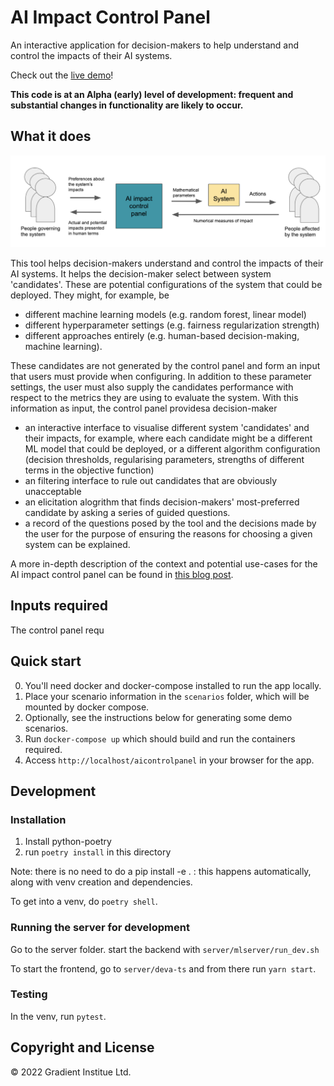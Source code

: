 # AI Impact Control Panel

An interactive application for decision-makers to help understand and control
the impacts of their AI systems.

Check out the [live demo](https://portal.gradientinstitute.org/aicontrolpanel)!

**This code is at an Alpha (early) level of development: frequent and substantial changes in functionality are likely to occur.**


## What it does

<img src="images/control_panel_location.png"/>

This tool helps decision-makers understand and control the impacts of their AI
systems. It helps the decision-maker select between system 'candidates'. These
are potential configurations of the system that could be deployed. They might,
for example, be 

- different machine learning models (e.g. random forest, linear model)
- different hyperparameter settings (e.g. fairness regularization strength)
- different approaches entirely (e.g. human-based decision-making, machine
  learning).

These candidates are not generated by the control panel and form an input that
users must provide when configuring. In addition to these parameter settings,
the user must also supply the candidates performance with respect to the
metrics they are using to evaluate the system. With this information as input,
the control panel providesa decision-maker

- an interactive interface to visualise different system 'candidates' and their
  impacts, for example, where each candidate might be a different ML model that
  could be deployed, or a different algorithm configuration (decision
  thresholds, regularising parameters, strengths of different terms in the
  objective function)
- an filtering interface to rule out candidates that are obviously
  unacceptable
- an elicitation alogrithm that finds decision-makers' most-preferred candidate
  by asking a series of guided questions.
- a record of the questions posed by the tool and the decisions made by the user for the purpose of ensuring the reasons for choosing a given system can be explained.

A more in-depth description of the context and potential use-cases for the AI impact
control panel can be found in [this blog post](https://medium.com/gradient-institute/ai-impact-control-panel-8f2316505a1f).

## Inputs required

The control panel requ



## Quick start

0. You'll need docker and docker-compose installed to run the app locally.
1. Place your scenario information in the ``scenarios`` folder, which will be
   mounted by docker compose.
2. Optionally, see the instructions below for generating some demo scenarios.
3. Run ``docker-compose up`` which should build and run the containers
   required.
4. Access ``http://localhost/aicontrolpanel`` in your browser for the app.


## Development

### Installation

1. Install python-poetry
2. run ``poetry install`` in this directory

Note: there is no need to do a pip install -e . : this happens automatically, 
along with venv creation and dependencies.

To get into a venv, do ``poetry shell``.


### Running the server for development

Go to the server folder. start the backend with ``server/mlserver/run_dev.sh``

To start the frontend, go to ``server/deva-ts`` and from there run ``yarn
start``.


### Testing

In the venv, run ``pytest``.


## Copyright and License

© 2022 Gradient Institue Ltd.

